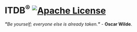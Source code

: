 # ITDB<sup>®</sup> [![Apache License](https://img.shields.io/badge/license-Apache-blue.svg)](https://github.com/ITDB/ITDB/blob/master/LICENSE)
<i><b>"</b>Be yourself; everyone else is already taken.<b>"</b></i> - <b>Oscar Wilde</b>.
